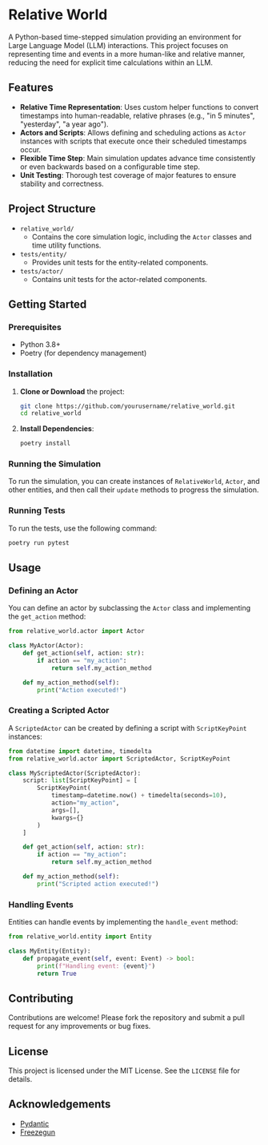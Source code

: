 # Relative World

A Python-based time-stepped simulation providing an environment for Large Language Model (LLM) interactions. This project focuses on representing time and events in a more human-like and relative manner, reducing the need for explicit time calculations within an LLM.

## Features

- **Relative Time Representation**: Uses custom helper functions to convert timestamps into human-readable, relative phrases (e.g., "in 5 minutes", "yesterday", "a year ago").
- **Actors and Scripts**: Allows defining and scheduling actions as `Actor` instances with scripts that execute once their scheduled timestamps occur.
- **Flexible Time Step**: Main simulation updates advance time consistently or even backwards based on a configurable time step.
- **Unit Testing**: Thorough test coverage of major features to ensure stability and correctness.

## Project Structure

- `relative_world/`
  - Contains the core simulation logic, including the `Actor` classes and time utility functions.
- `tests/entity/`
  - Provides unit tests for the entity-related components.
- `tests/actor/`
  - Contains unit tests for the actor-related components.

## Getting Started

### Prerequisites

- Python 3.8+
- Poetry (for dependency management)

### Installation

1. **Clone or Download** the project:
    ```bash
    git clone https://github.com/yourusername/relative_world.git
    cd relative_world
    ```

2. **Install Dependencies**:
    ```bash
    poetry install
    ```

### Running the Simulation

To run the simulation, you can create instances of `RelativeWorld`, `Actor`, and other entities, and then call their `update` methods to progress the simulation.

### Running Tests

To run the tests, use the following command:
```bash
poetry run pytest
```

## Usage

### Defining an Actor

You can define an actor by subclassing the `Actor` class and implementing the `get_action` method:

```python
from relative_world.actor import Actor

class MyActor(Actor):
    def get_action(self, action: str):
        if action == "my_action":
            return self.my_action_method

    def my_action_method(self):
        print("Action executed!")
```

### Creating a Scripted Actor

A `ScriptedActor` can be created by defining a script with `ScriptKeyPoint` instances:

```python
from datetime import datetime, timedelta
from relative_world.actor import ScriptedActor, ScriptKeyPoint

class MyScriptedActor(ScriptedActor):
    script: list[ScriptKeyPoint] = [
        ScriptKeyPoint(
            timestamp=datetime.now() + timedelta(seconds=10),
            action="my_action",
            args=[],
            kwargs={}
        )
    ]

    def get_action(self, action: str):
        if action == "my_action":
            return self.my_action_method

    def my_action_method(self):
        print("Scripted action executed!")
```

### Handling Events

Entities can handle events by implementing the `handle_event` method:

```python
from relative_world.entity import Entity

class MyEntity(Entity):
    def propagate_event(self, event: Event) -> bool:
        print(f"Handling event: {event}")
        return True
```

## Contributing

Contributions are welcome! Please fork the repository and submit a pull request for any improvements or bug fixes.

## License

This project is licensed under the MIT License. See the `LICENSE` file for details.

## Acknowledgements

- [Pydantic](https://pydantic-docs.helpmanual.io/)
- [Freezegun](https://github.com/spulec/freezegun)
